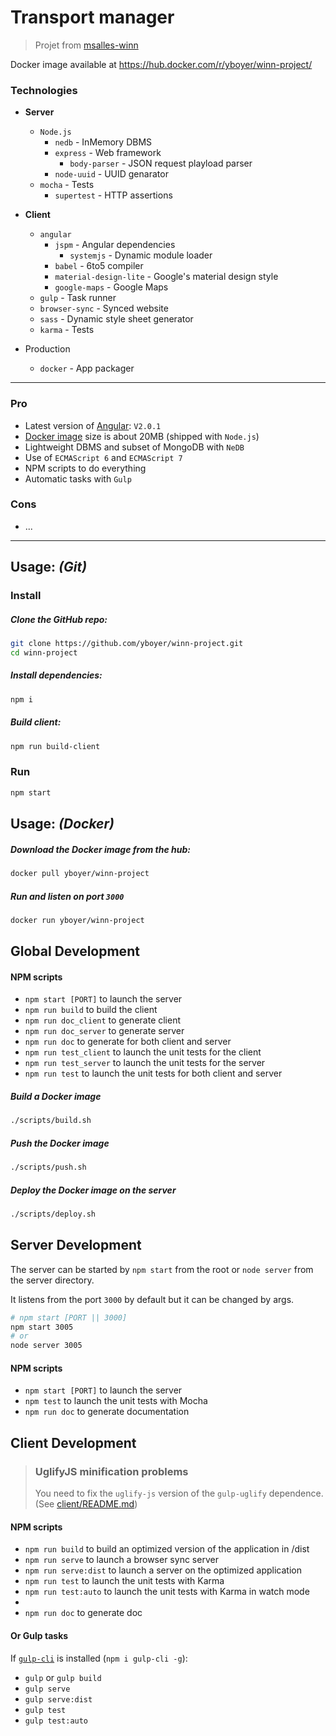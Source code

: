 # Transport manager
> Projet from [msalles-winn](https://github.com/msalles-winn/base-project/)

Docker image available at https://hub.docker.com/r/yboyer/winn-project/

### Technologies
- __Server__
  - `Node.js`
    - `nedb` - InMemory DBMS
    - `express` - Web framework
      - `body-parser` - JSON request playload parser
    - `node-uuid` - UUID genarator
  - `mocha` - Tests
    - `supertest` - HTTP assertions
- __Client__
  - `angular`
    - `jspm` - Angular dependencies
      - `systemjs` - Dynamic module loader
    - `babel` - 6to5 compiler
    - `material-design-lite` - Google's material design style
    - `google-maps` - Google Maps
  - `gulp` - Task runner
  - `browser-sync` - Synced website
  - `sass` - Dynamic style sheet generator
  - `karma` - Tests


- Production
  - `docker` - App packager

---
### Pro
  - Latest version of [Angular](http://angular.io/): `V2.0.1`
  - [Docker image](https://hub.docker.com/r/yboyer/winn-project/) size is about 20MB (shipped with `Node.js`)
  - Lightweight DBMS and subset of MongoDB with `NeDB`
  - Use of `ECMAScript 6` and `ECMAScript 7`
  - NPM scripts to do everything
  - Automatic tasks with `Gulp`

### Cons
  - ...

---

## Usage: _(Git)_
### Install
##### Clone the GitHub repo:
```bash
git clone https://github.com/yboyer/winn-project.git
cd winn-project
```
##### Install dependencies:
```bash
npm i
```
##### Build client:
```bash
npm run build-client
```
### Run
```bash
npm start
```

## Usage: _(Docker)_
##### Download the Docker image from the hub:
```bash
docker pull yboyer/winn-project
```
##### Run and listen on port `3000`
```bash
docker run yboyer/winn-project
```

## Global Development
#### NPM scripts
  - `npm start [PORT]` to launch the server
  - `npm run build` to build the client
  - `npm run doc_client` to generate client
  - `npm run doc_server` to generate server
  - `npm run doc` to generate for both client and server
  - `npm run test_client` to launch the unit tests for the client
  - `npm run test_server` to launch the unit tests for the server
  - `npm run test` to launch the unit tests for both client and server

##### Build a Docker image
```bash
./scripts/build.sh
```
##### Push the Docker image
```bash
./scripts/push.sh
```
##### Deploy the Docker image on the server
```bash
./scripts/deploy.sh
```

## Server Development
The server can be started by `npm start` from the root or `node server` from the server directory.

It listens from the port `3000` by default but it can be changed by args.
```bash
# npm start [PORT || 3000]
npm start 3005  
# or  
node server 3005  
```
#### NPM scripts
  - `npm start [PORT]` to launch the server
  - `npm test` to launch the unit tests with Mocha
  - `npm run doc` to generate documentation

## Client Development
> ### UglifyJS minification problems
> You need to fix the `uglify-js` version of the `gulp-uglify` dependence. (See [client/README.md](client/README.md))

#### NPM scripts
  - `npm run build` to build an optimized version of the application in /dist
  - `npm run serve` to launch a browser sync server
  - `npm run serve:dist` to launch a server on the optimized application
  - `npm run test` to launch the unit tests with Karma
  - `npm run test:auto` to launch the unit tests with Karma in watch mode
  -
  - `npm run doc` to generate doc

#### Or Gulp tasks
If [`gulp-cli`](https://www.npmjs.com/package/gulp-cli) is installed (`npm i gulp-cli -g`):
  - `gulp` or `gulp build`
  - `gulp serve`
  - `gulp serve:dist`
  - `gulp test`
  - `gulp test:auto`
